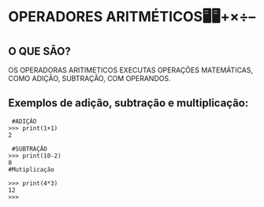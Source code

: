 # OPERADORES ARITMÉTICOS🖥🖥+×÷–

## O QUE SÃO?

OS OPERADORAS ARITIMETICOS EXECUTAS OPERAÇÕES MATEMÁTICAS, COMO ADIÇÃO, SUBTRAÇÃO, COM OPERANDOS.

## Exemplos de adição, subtração e multiplicação:

```
 #ADIÇÃO
>>> print(1+1)
2

 #SUBTRAÇÂO
>>> print(10-2)
8
#Mutiplicação

>>> print(4*3)
12
>>>
```
